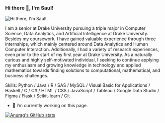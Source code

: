### Hi there 👋, I'm Saul!
![Hi there, I'm Saul!](https://media.licdn.com/dms/image/C5616AQF7hLradSSFCw/profile-displaybackgroundimage-shrink_200_800/0/1632700761728?e=2147483647&v=beta&t=R293eCJugMyW5mqVVF4vubltsLwZTIqsZLFmVXa9_10)

I am a senior at Drake University pursuing a triple major in Computer Science, Data Analytics, and Artificial Intelligence at Drake University. Besides my coursework, I have gained valuable experience through three internships, which mainly centered around Data Analytics and Human Computer Interaction. Additionally, I had a variety of research experiences, even prior to the start of my first year at Drake University. As a naturally curious and highly self-motivated individual, I seeking to continue applying my enthusiasm and growing knowledge in technology and applied mathematics towards finding solutions to computational, mathematical, and business challenges.

Skills: Python / Java / R / SAS / MySQL / Visual Basic for Applications / Haskell / C / C# / HTML / CSS / JavaScript / Tableau / Google Data Studio / Figma / Flask / Scikit-learn / Git

- 🔭 I’m currently working on this page. 

[![Anurag's GitHub stats](https://github-readme-stats.vercel.app/api?username=svarsha4)](https://github.com/anuraghazra/github-readme-stats)
